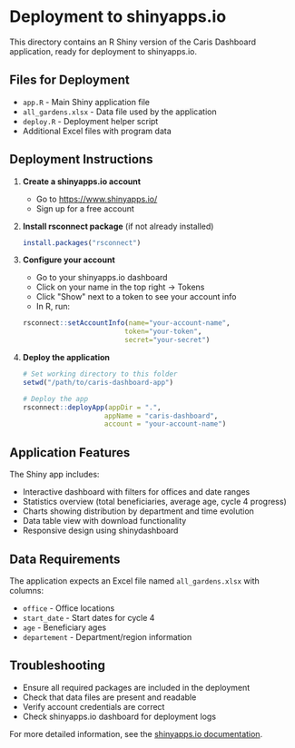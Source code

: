 # Deployment to shinyapps.io

This directory contains an R Shiny version of the Caris Dashboard application, ready for deployment to shinyapps.io.

## Files for Deployment

- `app.R` - Main Shiny application file
- `all_gardens.xlsx` - Data file used by the application
- `deploy.R` - Deployment helper script
- Additional Excel files with program data

## Deployment Instructions

1. **Create a shinyapps.io account**
   - Go to https://www.shinyapps.io/
   - Sign up for a free account

2. **Install rsconnect package** (if not already installed)
   ```r
   install.packages("rsconnect")
   ```

3. **Configure your account**
   - Go to your shinyapps.io dashboard
   - Click on your name in the top right → Tokens
   - Click "Show" next to a token to see your account info
   - In R, run:
   ```r
   rsconnect::setAccountInfo(name="your-account-name",
                            token="your-token", 
                            secret="your-secret")
   ```

4. **Deploy the application**
   ```r
   # Set working directory to this folder
   setwd("/path/to/caris-dashboard-app")
   
   # Deploy the app
   rsconnect::deployApp(appDir = ".", 
                       appName = "caris-dashboard",
                       account = "your-account-name")
   ```

## Application Features

The Shiny app includes:
- Interactive dashboard with filters for offices and date ranges
- Statistics overview (total beneficiaries, average age, cycle 4 progress)
- Charts showing distribution by department and time evolution
- Data table view with download functionality
- Responsive design using shinydashboard

## Data Requirements

The application expects an Excel file named `all_gardens.xlsx` with columns:
- `office` - Office locations
- `start_date` - Start dates for cycle 4
- `age` - Beneficiary ages
- `departement` - Department/region information

## Troubleshooting

- Ensure all required packages are included in the deployment
- Check that data files are present and readable
- Verify account credentials are correct
- Check shinyapps.io dashboard for deployment logs

For more detailed information, see the [shinyapps.io documentation](https://docs.rstudio.com/shinyapps.io/getting-started.html).